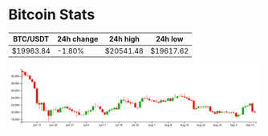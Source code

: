 # Bitcoin Stats

BTC/USDT|24h change|24h high|24h low|
|---|---|---|---|
|$19963.84|-1.80%|$20541.48|$19617.62|

<img src="./chart.svg">

